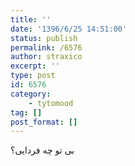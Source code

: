 ```yaml
---
title: ''
date: '1396/6/25 14:51:00'
status: publish
permalink: /6576
author: straxico
excerpt: ''
type: post
id: 6576
category:
    - tytomood
tag: []
post_format: []
---
```

بی تو چه فردایی؟